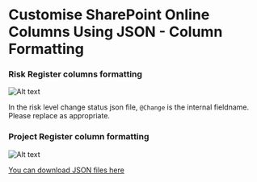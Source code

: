 # Customise SharePoint Online Columns Using JSON - Column Formatting

### Risk Register columns formatting
![Alt text](https://github.com/sohailmerchant/spo-columnformatting/blob/master/project%20management/risk%20register%20modern.png)

In the risk level change status json file, `@Change` is the internal fieldname. Please replace as appropriate.

### Project Register column formatting
![Alt text](https://github.com/sohailmerchant/spo-columnformatting/blob/master/project%20management/project%20register.png)

[You can download JSON files here](https://github.com/sohailmerchant/spo-columnformatting/tree/master/project%20management)
